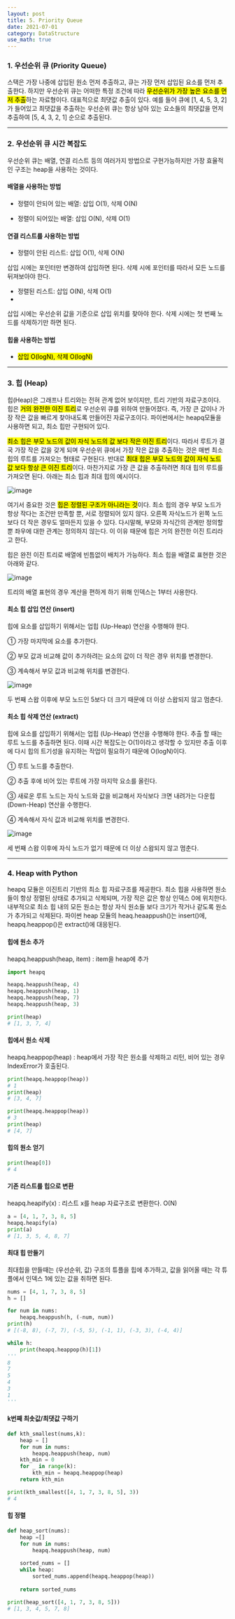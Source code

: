```yaml
---
layout: post
title: 5. Priority Queue
date: 2021-07-01
category: DataStructure
use_math: true
---
```


### 1. 우선순위 큐 (Priority Queue)

스택은 가장 나중에 삽입된 원소 먼저 추출하고, 큐는 가장 먼저 삽입된 요소를 먼저 추출한다. 하지만 우선순위 큐는 어떠한 특정 조건에 따라 <mark>우선순위가 가장 높은 요소를 먼저 추출</mark>하는 자료형이다. 대표적으로 최댓값 추출이 있다. 예를 들어 큐에 [1, 4, 5, 3, 2]가 들어있고 최댓값을 추출하는 우선순위 큐는 항상 남아 있는 요소들의 최댓값을 먼저 추출하여 [5, 4, 3, 2, 1] 순으로 추출된다.  

---

### 2. 우선순위 큐 시간 복잡도

우선순위 큐는 배열, 연결 리스트 등의 여러가지 방법으로 구현가능하지만 가장 효율적인 구조는 heap을 사용하는 것이다. 

#### 배열을 사용하는 방법
- 정렬이 안되어 있는 배열: 삽입 O(1), 삭제 O(N)

- 정렬이 되어있는 배열: 삽입 O(N), 삭제 O(1)

#### 연결 리스트를 사용하는 방법
- 정렬이 안된 리스트: 삽입 O(1), 삭제 O(N)

삽입 시에는 포인터만 변경하여 삽입하면 된다. 삭제 시에 포인터를 따라서 모든 노드를 뒤져보아야 한다. 
- 정렬된 리스트: 삽입 O(N), 삭제 O(1)
- 
삽입 시에는 우선순위 값을 기준으로 삽입 위치를 찾아야 한다. 삭제 시에는 첫 번째 노드를 삭제하기만 하면 된다.

#### 힙을 사용하는 방법

- <mark>삽입 O(logN), 삭제 O(logN)</mark>

---

### 3. 힙 (Heap)

힙(Heap)은 그래프나 트리와는 전혀 관계 없어 보이지만, 트리 기반의 자료구조이다. 힙은 <mark>거의 완전한 이진 트리</mark>로 우선순위 큐를 위하여 만들어졌다. 즉, 가장 큰 값이나 가장 작은 값을 빠르게 찾아내도록 만들어진 자료구조이다. 파이썬에서는 heapq모듈을 사용하면 되고, 최소 힙만 구현되어 있다. 

<mark>최소 힙은 부모 노드의 값이 자식 노드의 값 보다 작은 이진 트리</mark>이다. 따라서 루트가 결국 가장 작은 값을 갖게 되며 우선순위 큐에서  가장 작은 값을 추출하는 것은 매번 최소 힙의 루트를 가져오는 형태로 구현된다. 반대로 <mark>최대 힙은 부모 노드의 값이 자식 노드 값 보다 항상 큰 이진 트리</mark>이다. 마찬가지로 가장 큰 값을 추출하려면 최대 힙의 루트를 가져오면 된다. 아래는 최소 힙과 최대 힙의 예시이다. 

![image](https://user-images.githubusercontent.com/61526722/123895787-630eba80-d99b-11eb-8112-a888f00e5e1b.png)


여기서 중요한 것은 <mark>힙은 정렬된 구조가 아니라는 것</mark>이다. 최소 힙의 경우 부모 노드가 항상 작다는 조건만 만족할 뿐, 서로 정렬되어 있지 않다. 오른쪽 자식노드가 왼쪽 노드보다 더 작은 경우도 얼마든지 있을 수 있다. 다시말해, 부모와 자식간의 관계만 정의할 뿐 좌우에 대한 관계는 정의하지 않는다. 이 이유 때문에 힙은 거의 완전한 이진 트리라고 한다. 

힙은 완전 이진 트리로 배열에 빈틈없이 배치가 가능하다. 최소 힙을 배열로 표현한 것은 아래와 같다.

![image](https://user-images.githubusercontent.com/61526722/123897537-838c4400-d99e-11eb-9fad-544e5a0e3211.png)

트리의 배열 표현의 경우 계산을 편하게 하기 위해 인덱스는 1부터 사용한다. 

#### 최소 힙 삽입 연산 (insert)
힙에 요소를 삽입하기 위해서는 업힙 (Up-Heap) 연산을 수행해야 한다.

① 가장 마지막에 요소를 추가한다.

② 부모 값과 비교해 값이 추가하려는 요소의 값이 더 작은 경우 위치를 변경한다.

③ 계속해서 부모 값과 비교해 위치를 변경한다. 

![image](https://user-images.githubusercontent.com/61526722/123897676-c77f4900-d99e-11eb-93f6-97abba201563.png)

두 번째 스왑 이후에 부모 노드인 5보다 더 크기 때문에 더 이상 스왑되지 않고 멈춘다.

#### 최소 힙 삭제 연산 (extract)
힙에 요소를 삽입하기 위해서는 업힙 (Up-Heap) 연산을 수행해야 한다.
추출 할 때는 루트 노드를 추출하면 된다. 이때 시간 복잡도는 O(1)이라고 생각할 수 있지만 추출 이후에 다시 힙의 트기성을 유지하는 작업이 필요하기 때문에 O(logN)이다. 

① 루트 노드를 추출한다. 

② 추출 후에 비어 있는 루트에 가장 마지막 요소를 올린다. 

③ 새로운 루트 노드는 자식 노드와 값을 비교해서 자식보다 크면 내려가는 다운힙 (Down-Heap) 연산을 수행한다.

④ 계속해서 자식 값과 비교해 위치를 변경한다. 

![image](https://user-images.githubusercontent.com/61526722/123897682-c9e1a300-d99e-11eb-8d77-04d156e3e17a.png)

세 번째 스왑 이후에 자식 노드가 없기 때문에 더 이상 스왑되지 않고 멈춘다.

---

### 4. Heap with Python

heapq 모듈은 이진트리 기반의 최소 힙 자료구조를 제공한다. 최소 힙을 사용하면 원소들이 항상 정렬된 상태로 추가되고 삭제되며, 가장 작은 값은 항상 인덱스 0에 위치한다. 내부적으로 최소 힙 내의 모든 원소는 항상 자식 원소들 보다 크기가 작거나 같도록 원소가 추가되고 삭제된다. 파이썬 heap 모듈의 heaq.heaappush()는 insert()에, heapq.heappop()은 extract()에 대응된다.

#### 힙에 원소 추가
heapq.heappush(heap, item) : item을 heap에 추가
```python
import heapq

heapq.heappush(heap, 4)
heapq.heappush(heap, 1)
heapq.heappush(heap, 7)
heapq.heappush(heap, 3)

print(heap)
# [1, 3, 7, 4]
```
#### 힙에서 원소 삭제

heapq.heappop(heap) : heap에서 가장 작은 원소를 삭제하고 리턴, 비어 있는 경우 IndexError가 호출된다.
```python
print(heapq.heappop(heap))
# 1
print(heap)
# [3, 4, 7]

print(heapq.heappop(heap))
# 3
print(heap)
# [4, 7]
```

#### 힙의 원소 얻기
```python
print(heap[0])
# 4
```

#### 기존 리스트를 힙으로 변환

heapq.heapify(x) : 리스트 x를 heap 자료구조로 변환한다. O(N)
```python
a = [4, 1, 7, 3, 8, 5]
heapq.heapify(a)
print(a)
# [1, 3, 5, 4, 8, 7]
```

#### 최대 힙 만들기
최대힙을 만들때는 (우선순위, 값) 구조의 튜플을 힙에 추가하고, 값을 읽어올 때는 각 튜플에서 인덱스 1에 있는 값을 취하면 된다.

```python
nums = [4, 1, 7, 3, 8, 5]
h = []

for num in nums:
    heapq.heappush(h, (-num, num))
print(h)
# [(-8, 8), (-7, 7), (-5, 5), (-1, 1), (-3, 3), (-4, 4)]

while h: 
    print(heapq.heappop(h)[1])
'''
8
7
5
4
3
1
'''
```

#### k번째 최솟값/최댓값 구하기
```python
def kth_smallest(nums,k):
    heap = []
    for num in nums:
        heapq.heappush(heap, num)
    kth_min = 0
    for _ in range(k):
        kth_min = heapq.heappop(heap)
    return kth_min

print(kth_smallest([4, 1, 7, 3, 8, 5], 3))
# 4
```

#### 힙 정렬
```python
def heap_sort(nums):
    heap =[] 
    for num in nums:
        heapq.heappush(heap, num)
    
    sorted_nums = []
    while heap:
        sorted_nums.append(heapq.heappop(heap))
        
    return sorted_nums

print(heap_sort([4, 1, 7, 3, 8, 5]))
# [1, 3, 4, 5, 7, 8]
```



